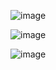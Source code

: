 ![image](https://user-images.githubusercontent.com/78454649/153136378-7eb715e4-5586-4c02-b5ee-028938854e7e.png)

![image](https://user-images.githubusercontent.com/78454649/153136395-9411e915-3dd8-4d7b-9db5-44fac2cec76b.png)


![image](https://user-images.githubusercontent.com/78454649/153136434-2234cfde-f8e0-4e1d-811d-fd0563190c2a.png)
